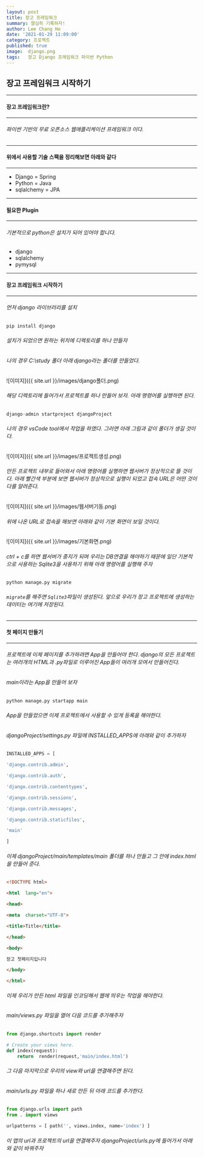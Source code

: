 ```yaml
---
layout: post
title: 장고 프레임워크
summary: 열심히 기록하자!
author: Lee Chang Ho
date: '2021-01-29 11:09:00'
category: 프로젝트
published: true
image:  django.png
tags:   장고 Django 프레임워크 파이썬 Python
---
```


## 장고 프레임워크 시작하기

---
#### 장고 프레임워크란?
---
###### 파이썬 기반의 무료 오픈소스 웹애플리케이션 프레임워크 이다.

---
#### 위에서 사용할 기술 스팩을 정리해보면 아래와 같다
---

- Django  = Spring
- Python  = Java 
- sqlalchemy = JPA

---
#### 필요한 Plugin
---
###### 기본적으로 python은 설치가 되어 있어야 합니다.
- django
- sqlalchemy
- pymysql

---
#### 장고 프레임워크 시작하기
---
###### 먼저 django 라이브러리를 설치
```python
pip install django
```
###### 설치가 되었으면  원하는 위치에 디렉토리를 하나 만들자
###### 나의 경우 C:\study 폴더 아래 django라는 폴더를 만들었다.
![이미지]({{ site.url }}/images/django폴더.png)

###### 해당 디렉토리에 들어가서 프로젝트를 하나 만들어 보자. 아래 명령어를 실행하면 된다.
```python
django-admin startproject djangoProject
```
###### 나의 경우 vsCode tool에서 작업을 하였다. 그러면 아래 그림과 같이 폴더가 생길 것이다.
![이미지]({{ site.url }}/images/프로젝트생성.png)
###### 만든 프로젝트 내부로 들어와서 아래 명령어를 실행하면 웹서버가 정상적으로 뜰 것이다. 아래 빨간색 부분에 보면 웹서버가 정상적으로 실행이 되었고 접속 URL은 어떤 것이다를 알려준다. 
![이미지]({{ site.url }}/images/웹서버기동.png)
###### 위에 나온 URL로 접속을 해보면 아래와 같이 기본 화면이 보일 것이다.
![이미지]({{ site.url }}/images/기본화면.png)
###### ctrl + c를 하면 웹서버가 중지가 되며 우리는 DB연결을 해야하기 때문에 일단 기본적으로 사용하는 Sqlite3을 사용하기 위해 아래 명령어를 실행해 주자
```
python manage.py migrate
```
###### `migrate`를 해주면 `Sqlite3`파일이 생성된다. 앞으로 우리가 장고 프로젝트에 생성하는 데이터는 여기에 저장된다.

---
#### 첫 페이지 만들기
---
###### 프로젝트에 이제 페이지를 추가하려면 App을 만들어야 한다. django의 모든 프로젝트는 여러개의 HTML과 .py파일로 이루어진 App들이 여러개 모여서 만들어진다.
###### main이라는 App을 만들어 보자
```python
python manage.py startapp main
```
###### App을 만들었으면 이제 프로젝트에서 사용할 수 있게 등록을 해야한다.
###### djangoProject/settings.py 파일에 INSTALLED_APPS에 아래와 같이 추가하자
```python
INSTALLED_APPS = [

'django.contrib.admin',

'django.contrib.auth',

'django.contrib.contenttypes',

'django.contrib.sessions',

'django.contrib.messages',

'django.contrib.staticfiles',

'main'

]
```
###### 이제 djangoProject/main/templates/main 폴더를 하나 만들고 그 안에 index.html을 만들어 준다.
```html
<!DOCTYPE html>

<html  lang="en">

<head>

<meta  charset="UTF-8">

<title>Title</title>

</head>

<body>

장고 첫페이지입니다

</body>

</html>
```
###### 이제 우리가 만든 html 파일을 인코딩해서 웹에 띄우는 작업을 해야한다.
###### main/views.py 파일을 열어 다음 코드를 추가해주자
```python
from django.shortcuts import render 

# Create your views here.  
def index(request):  
	return 	render(request,'main/index.html')
```
###### 그 다음 마지막으로 우리의 view와 url을 연결해주면 된다.
###### main/urls.py 파일을 하나 새로 만든 뒤 아래 코드를 추가한다.
```python
from django.urls import path 
from . import views 

urlpatterns = [ path('', views.index, name='index') ]
```
###### 이 앱의 url과 프로젝트의 url을 연결해주자 djangoProject/urls.py에 들어가서 아래와 같이 바꿔주자
```python

```
<!--stackedit_data:
eyJoaXN0b3J5IjpbMTQ1MTI2MTcxMiwxMDc2MDIyNDAzLDE3Mz
c1MDg2MzcsMTAyODEzNTg2MCw0OTUzMjk4MjIsLTIyNDY1MTM3
MywxMzk0NTU2NDgxLDExNzQxNzY0MCwtMjE0NjU4Mjc4NCwtNj
M4MTMwNDE3XX0=
-->